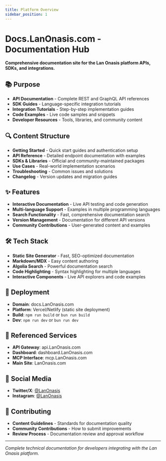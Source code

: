 ```yaml
---
title: Platform Overview
sidebar_position: 1
---
```


# Docs.LanOnasis.com - Documentation Hub

**Comprehensive documentation site for the Lan Onasis platform APIs, SDKs, and integrations.**

## 📚 Purpose
- **API Documentation** - Complete REST and GraphQL API references
- **SDK Guides** - Language-specific integration tutorials
- **Integration Tutorials** - Step-by-step implementation guides
- **Code Examples** - Live code samples and snippets
- **Developer Resources** - Tools, libraries, and community content

## 🔍 Content Structure
- **Getting Started** - Quick start guides and authentication setup
- **API Reference** - Detailed endpoint documentation with examples
- **SDKs & Libraries** - Official and community-maintained packages
- **Use Cases** - Real-world implementation scenarios
- **Troubleshooting** - Common issues and solutions
- **Changelog** - Version updates and migration guides

## ✨ Features
- **Interactive Documentation** - Live API testing and code generation
- **Multi-language Support** - Examples in multiple programming languages
- **Search Functionality** - Fast, comprehensive documentation search
- **Version Management** - Documentation for different API versions
- **Community Contributions** - User-generated content and examples

## 🛠 Tech Stack
- **Static Site Generator** - Fast, SEO-optimized documentation
- **Markdown/MDX** - Easy content authoring
- **Algolia Search** - Powerful documentation search
- **Code Highlighting** - Syntax highlighting for multiple languages
- **Interactive Components** - Live API explorers and code examples

## 🚀 Deployment
- **Domain**: docs.LanOnasis.com
- **Platform**: Vercel/Netlify (static site deployment)
- **Build**: `npm run build` or `bun run build`
- **Dev**: `npm run dev` or `bun run dev`

## 🔗 Referenced Services
- **API Gateway**: api.LanOnasis.com
- **Dashboard**: dashboard.LanOnasis.com  
- **MCP Interface**: mcp.LanOnasis.com
- **Main Site**: LanOnasis.com

## 📱 Social Media
- **Twitter/X**: [@LanOnasis](https://twitter.com/LanOnasis)
- **Instagram**: [@LanOnasis](https://instagram.com/LanOnasis)

## 📝 Contributing
- **Content Guidelines** - Standards for documentation quality
- **Community Contributions** - How to submit improvements
- **Review Process** - Documentation review and approval workflow

---

*Complete technical documentation for developers integrating with the Lan Onasis platform.*